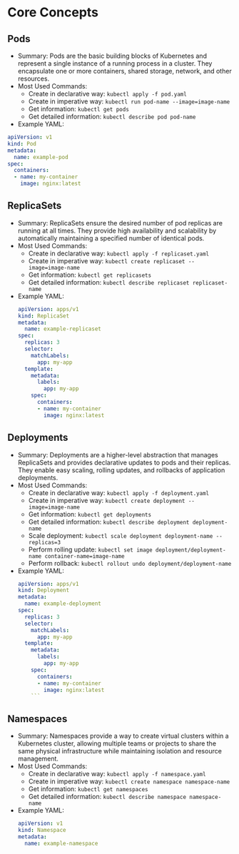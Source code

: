 # Core Concepts

## Pods
- Summary: Pods are the basic building blocks of Kubernetes and represent a single instance of a running process in a cluster. They encapsulate one or more containers, shared storage, network, and other resources.
- Most Used Commands:
  - Create in declarative way: `kubectl apply -f pod.yaml`
  - Create in imperative way: `kubectl run pod-name --image=image-name`
  - Get information: `kubectl get pods`
  - Get detailed information: `kubectl describe pod pod-name`
- Example YAML:
```yaml
apiVersion: v1
kind: Pod
metadata:
  name: example-pod
spec:
  containers:
  - name: my-container
    image: nginx:latest
```

## ReplicaSets
- Summary: ReplicaSets ensure the desired number of pod replicas are running at all times. They provide high availability and scalability by automatically maintaining a specified number of identical pods.
- Most Used Commands:
  - Create in declarative way: `kubectl apply -f replicaset.yaml`
  - Create in imperative way: `kubectl create replicaset --image=image-name`
  - Get information: `kubectl get replicasets`
  - Get detailed information: `kubectl describe replicaset replicaset-name`
- Example YAML:
  ```yaml
  apiVersion: apps/v1
  kind: ReplicaSet
  metadata:
    name: example-replicaset
  spec:
    replicas: 3
    selector:
      matchLabels:
        app: my-app
    template:
      metadata:
        labels:
          app: my-app
      spec:
        containers:
        - name: my-container
          image: nginx:latest

## Deployments
- Summary: Deployments are a higher-level abstraction that manages ReplicaSets and provides declarative updates to pods and their replicas. They enable easy scaling, rolling updates, and rollbacks of application deployments.
- Most Used Commands:
  - Create in declarative way: `kubectl apply -f deployment.yaml`
  - Create in imperative way: `kubectl create deployment --image=image-name`
  - Get information: `kubectl get deployments`
  - Get detailed information: `kubectl describe deployment deployment-name`
  - Scale deployment: `kubectl scale deployment deployment-name --replicas=3`
  - Perform rolling update: `kubectl set image deployment/deployment-name container-name=image-name`
  - Perform rollback: `kubectl rollout undo deployment/deployment-name`
- Example YAML:
  ```yaml
  apiVersion: apps/v1
  kind: Deployment
  metadata:
    name: example-deployment
  spec:
    replicas: 3
    selector:
      matchLabels:
        app: my-app
    template:
      metadata:
        labels:
          app: my-app
      spec:
        containers:
        - name: my-container
          image: nginx:latest
      ```

## Namespaces
- Summary: Namespaces provide a way to create virtual clusters within a Kubernetes cluster, allowing multiple teams or projects to share the same physical infrastructure while maintaining isolation and resource management.
- Most Used Commands:
  - Create in declarative way: `kubectl apply -f namespace.yaml`
  - Create in imperative way: `kubectl create namespace namespace-name`
  - Get information: `kubectl get namespaces`
  - Get detailed information: `kubectl describe namespace namespace-name`
- Example YAML:
  ```yaml
  apiVersion: v1
  kind: Namespace
  metadata:
    name: example-namespace
    ```